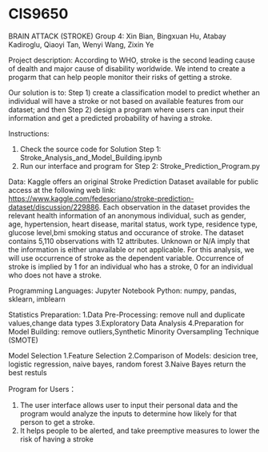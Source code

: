 # CIS9650
BRAIN ATTACK (STROKE)
Group 4: Xin Bian, Bingxuan Hu, Atabay Kadiroglu, Qiaoyi Tan, Wenyi Wang, Zixin Ye

Project description: 
According to WHO, stroke is the second leading cause of dealth and major cause of disability worldwide. We intend to create a progarm that can help people monitor their risks of getting a stroke.

Our solution is to:
Step 1) create a classification model to predict whether an individual will have a stroke or not based on available features from our dataset; and then 
Step 2) design a program where users can input their information and get a predicted probability of having a stroke.

Instructions:
1. Check the source code for Solution Step 1: Stroke_Analysis_and_Model_Building.ipynb
2. Run our interface and program for Step 2: Stroke_Prediction_Program.py 

Data: 
Kaggle offers an original Stroke Prediction Dataset available for public access at the following web link:
https://www.kaggle.com/fedesoriano/stroke-prediction-dataset/discussion/229886. 
Each observation in the dataset provides the relevant health information of an anonymous individual,
such as gender, age, hypertension, heart disease, marital status, work type, residence type, glucose level,bmi smoking status and occurance of stroke. 
The dataset contains 5,110 observations with 12 attributes. Unknown or N/A imply that the information is either unavailable or not applicable. 
For this analysis, we will use occurrence of stroke as the dependent variable. Occurrence of stroke is implied by 1 for an individual who has a stroke, 0 for an individual who does not have a stroke.

Programming Languages: 
Jupyter Notebook
Python: numpy, pandas, sklearn, imblearn

Statistics Preparation: 
1.Data Pre-Processing: remove null and duplicate values,change data types
3.Exploratory Data Analysis
4.Preparation for Model Building: remove outliers,Synthetic Minority Oversampling Technique (SMOTE)

Model Selection
1.Feature Selection
2.Comparison of Models: desicion tree, logistic regression, naive bayes, random forest
3.Naive Bayes return the best restuls

Program for Users：
1. The user interface allows user to input their personal data and the program would analyze the inputs to determine how likely for that person to get a stroke. 
2. It helps people to be alerted, and take preemptive measures to lower the risk of having a stroke
